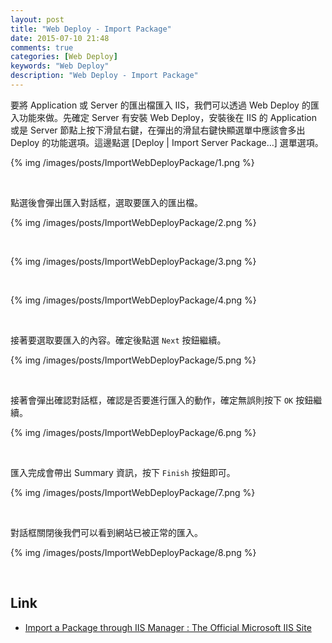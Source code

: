 ```yaml
---
layout: post
title: "Web Deploy - Import Package"
date: 2015-07-10 21:48
comments: true
categories: [Web Deploy]
keywords: "Web Deploy"
description: "Web Deploy - Import Package"
---
```


要將 Application 或 Server 的匯出檔匯入 IIS，我們可以透過 Web Deploy 的匯入功能來做。先確定 Server 有安裝 Web Deploy，安裝後在 IIS 的 Application 或是 Server 節點上按下滑鼠右鍵，在彈出的滑鼠右鍵快顯選單中應該會多出 Deploy 的功能選項。這邊點選 [Deploy | Import Server Package…] 選單選項。  

<!-- More -->


{% img /images/posts/ImportWebDeployPackage/1.png %}

<br/>


點選後會彈出匯入對話框，選取要匯入的匯出檔。  

{% img /images/posts/ImportWebDeployPackage/2.png %}

<br/>


{% img /images/posts/ImportWebDeployPackage/3.png %}

<br/>


{% img /images/posts/ImportWebDeployPackage/4.png %}

<br/>


接著要選取要匯入的內容。確定後點選 `Next` 按鈕繼續。  

{% img /images/posts/ImportWebDeployPackage/5.png %}

<br/>


接著會彈出確認對話框，確認是否要進行匯入的動作，確定無誤則按下 `OK` 按鈕繼續。  

{% img /images/posts/ImportWebDeployPackage/6.png %}

<br/>


匯入完成會帶出 Summary 資訊，按下 `Finish` 按鈕即可。  

{% img /images/posts/ImportWebDeployPackage/7.png %}

<br/>


對話框關閉後我們可以看到網站已被正常的匯入。  

{% img /images/posts/ImportWebDeployPackage/8.png %}

<br/>


Link
----
* [Import a Package through IIS Manager : The Official Microsoft IIS Site](http://www.iis.net/learn/publish/using-web-deploy/import-a-package-through-iis-manager)
